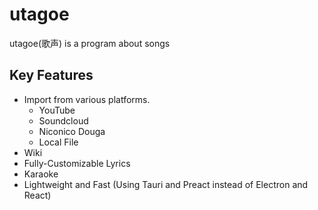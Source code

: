 # utagoe
utagoe(歌声) is a program about songs

## Key Features

- Import from various platforms.
  - YouTube
  - Soundcloud
  - Niconico Douga
  - Local File
- Wiki
- Fully-Customizable Lyrics
- Karaoke
- Lightweight and Fast (Using Tauri and Preact instead of Electron and React)
